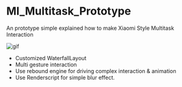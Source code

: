 # MI_Multitask_Prototype
An prototype simple explained how to make Xiaomi Style Multitask Interaction

![gif](https://github.com/MartinRGB/MIUIStyle_Multitask_Prototype/blob/master/art/art_real.gif?raw=true)

- Customized WaterfallLayout
- Multi gesture interaction
- Use rebound engine for driving complex interaction & animation
- Use Renderscript for simple blur effect.

